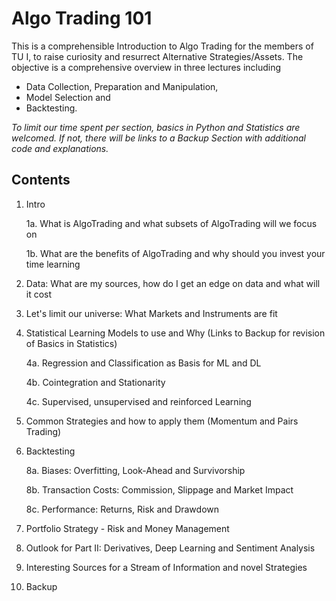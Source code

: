 # Algo Trading 101 

This is a comprehensible Introduction to Algo Trading for the members of TU I, to raise curiosity and resurrect Alternative Strategies/Assets.
The objective is a comprehensive overview in three lectures including 
- Data Collection, Preparation and Manipulation, 
- Model Selection and 
- Backtesting.

*To limit our time spent per section, basics in Python and Statistics are welcomed. If not, there will be links to a Backup Section with additional code and explanations.*

## Contents

1.  Intro

    1a. What is AlgoTrading and what subsets of AlgoTrading will we focus on
    
    1b. What are the benefits of AlgoTrading and why should you invest your time learning
    
2.  Data: What are my sources, how do I get an edge on data and what will it cost
3.  Let's limit our universe: What Markets and Instruments are fit
4.  Statistical Learning Models to use and Why (Links to Backup for revision of Basics in Statistics)

    4a. Regression and Classification as Basis for ML and DL
    
    4b. Cointegration and Stationarity
    
    4c. Supervised, unsupervised and reinforced Learning
    
5.  Common Strategies and how to apply them (Momentum and Pairs Trading)
6.  Backtesting

    8a. Biases: Overfitting, Look-Ahead and Survivorship 
    
    8b. Transaction Costs: Commission, Slippage and Market Impact
    
    8c. Performance: Returns, Risk and Drawdown
    
7.  Portfolio Strategy - Risk and Money Management
8.  Outlook for Part II: Derivatives, Deep Learning and Sentiment Analysis  
9.  Interesting Sources for a Stream of Information and novel Strategies
10. Backup
